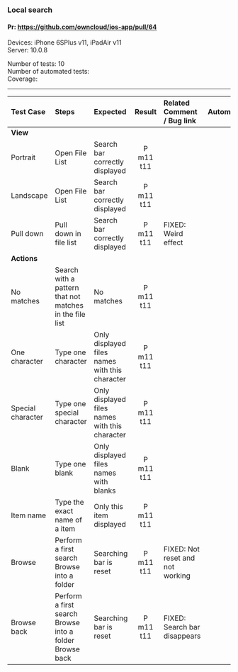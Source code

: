 ###  Local search

#### Pr: https://github.com/owncloud/ios-app/pull/64

Devices: iPhone 6SPlus v11, iPadAir v11<br>
Server: 10.0.8

Number of tests: 10<br>
Number of automated tests: <br>
Coverage: <br>

---

 
| Test Case | Steps | Expected | Result | Related Comment / Bug link | Automated |
| :-------- | :---- | :------- | :----: | :------------------------- | :-------: |
|**View**||||||
| Portrait  | Open File List | Search bar correctly displayed | P m11 t11 |  |  |
| Landscape | Open File List | Search bar correctly displayed | P m11 t11 |  |  |
| Pull down | Pull down in file list | Search bar correctly displayed | P m11 t11 | FIXED: Weird effect |  |
|**Actions**||||||
| No matches | Search with a pattern that not matches in the file list | No matches | P m11 t11 |
| One character | Type one character | Only displayed files names with this character | P m11 t11| |
| Special character | Type one special character | Only displayed files names with this character | P m11 t11| |
| Blank | Type one blank | Only displayed files names with blanks | P m11 t11| |
| Item name | Type the exact name of a item | Only this item displayed | P m11 t11| |
| Browse | Perform a first search<br>Browse into a folder | Searching bar is reset | P m11 t11 | FIXED: Not reset and not working |
| Browse back | Perform a first search<br>Browse into a folder<br>Browse back | Searching bar is reset | P m11 t11 | FIXED: Search bar disappears |
